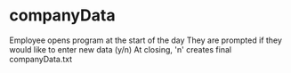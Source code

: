 # companyData

Employee opens program at the start of the day
They are prompted if they would like to enter new data (y/n)
At closing, 'n' creates final companyData.txt
